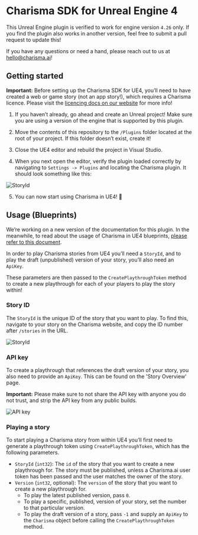 # Charisma SDK for Unreal Engine 4

This Unreal Engine plugin is verified to work for engine version `4.26` only. If you find the plugin also works in another version, feel free to submit a pull request to update this!

If you have any questions or need a hand, please reach out to us at [hello@charisma.ai](mailto:hello@charisma.ai)!

## Getting started

**Important:** Before setting up the Charisma SDK for UE4, you’ll need to have created a web or game story (not an app story!), which requires a Charisma licence. Please visit the [licencing docs on our website](https://charisma.ai/docs/licencing) for more info!

1. If you haven’t already, go ahead and create an Unreal project! Make sure you are using a version of the engine that is supported by this plugin.

2. Move the contents of this repository to the `/Plugins` folder located at the root of your project. If this folder doesn’t exist, create it!

3. Close the UE4 editor and rebuild the project in Visual Studio.

4. When you next open the editor, verify the plugin loaded correctly by navigating to `Settings -> Plugins` and locating the Charisma plugin. It should look something like this:

![StoryId](https://i.ibb.co/6Y5qyK6/charisma-plugin.png)

5. You can now start using Charisma in UE4! 🎉

## Usage (Blueprints)

We’re working on a new version of the documentation for this plugin. In the meanwhile, to read about the usage of Charisma in UE4 blueprints, [please refer to this document](https://docs.google.com/document/d/1z64Xhe9ij9hpjum1bOzfNEQ8bhwmtHLdiXOlgYsjwFY/edit?usp=sharing).

In order to play Charisma stories from UE4 you’ll need a `StoryId`, and to play the draft (unpublished) version of your story, you’ll also need an `ApiKey`.

These parameters are then passed to the `CreatePlaythroughToken` method to create a new playthrough for each of your players to play the story within!

### Story ID

The `StoryId` is the unique ID of the story that you want to play. To find this, navigate to your story on the Charisma website, and copy the ID number after `/stories` in the URL.

![StoryId](https://i.ibb.co/sPqS9n2/StoryId.png)

### API key

To create a playthrough that references the draft version of your story, you also need to provide an `ApiKey`. This can be found on the 'Story Overview' page.

**Important:** Please make sure to not share the API key with anyone you do not trust, and strip the API key from any public builds.

![API key](https://i.ibb.co/X86bNVK/API-key.png)

### Playing a story

To start playing a Charisma story from within UE4 you’ll first need to generate a playthrough token using `CreatePlaythroughToken`, which has the following parameters.

- `StoryId` (`int32`): The `id` of the story that you want to create a new playthrough for. The story must be published, unless a Charisma.ai user token has been passed and the user matches the owner of the story.
- `Version` (`int32`, optional): The `version` of the story that you want to create a new playthrough for.
  - To play the latest published version, pass `0`.
  - To play a specific, published, version of your story, set the number to that particular version.
  - To play the draft version of a story, pass `-1` and supply an `ApiKey` to the `Charisma` object before calling the `CreatePlaythroughToken` method.
